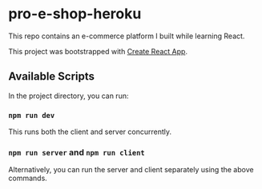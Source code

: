# pro-e-shop-heroku

This repo contains an e-commerce platform I built while learning React.

This project was bootstrapped with [Create React App](https://github.com/facebook/create-react-app).

## Available Scripts

In the project directory, you can run:

### `npm run dev`
This runs both the client and server concurrently.

### `npm run server` and `npm run client`
Alternatively, you can run the server and client separately using the above commands.

